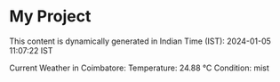 # My Project

This content is dynamically generated in Indian Time (IST): 2024-01-05 11:07:22 IST


Current Weather in Coimbatore:
Temperature: 24.88 °C
Condition: mist
